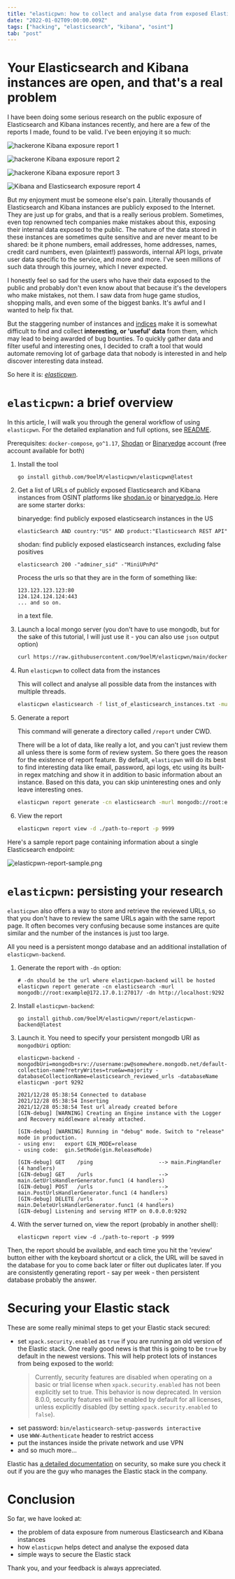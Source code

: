```yaml
---
title: "elasticpwn: how to collect and analyse data from exposed Elasticsearch and Kibana instances"
date: "2022-01-02T09:00:00.009Z"
tags: ["hacking", "elasticsearch", "kibana", "osint"]
tab: "post"
---
```


# Your Elasticsearch and Kibana instances are open, and that's a real problem

I have been doing some serious research on the public exposure of Elasticsearch and Kibana instances recently, and here are a few of the reports I made, found to be valid. I've been enjoying it so much:

![hackerone Kibana exposure report 1](./1.png)

![hackerone Kibana exposure report 2](./2.png)

![hackerone Kibana exposure report 3](./3.png)

![Kibana and Elasticsearch exposure report 4](./4.png)

But my enjoyment must be someone else's pain. Literally thousands of Elasticsearch and Kibana instances are publicly exposed to the Internet. They are just up for grabs, and that is a really serious problem. Sometimes, even top renowned tech companies make mistakes about this, exposing their internal data exposed to the public. The nature of the data stored in these instances are sometimes quite sensitive and are never meant to be shared: be it phone numbers, email addresses, home addresses, names, credit card numbers, even (plaintext!) passwords, internal API logs, private user data specific to the service, and more and more. I've seen millions of such data through this journey, which I never expected.

I honestly feel so sad for the users who have their data exposed to the public and probably don't even know about that because it's the developers who make mistakes, not them. I saw data from huge game studios, shopping malls, and even some of the biggest banks. It's awful and I wanted to help fix that.

But the staggering number of instances and [indices](https://www.elastic.co/blog/what-is-an-elasticsearch-index) make it is somewhat difficult to find and collect **interesting, or 'useful' data** from them, which may lead to being awarded of bug bounties. To quickly gather data and filter useful and interesting ones, I decided to craft a tool that would automate removing lot of garbage data that nobody is interested in and help discover interesting data instead.

So here it is: _[elasticpwn](https://github.com/9oelm/elasticpwn)_.

# `elasticpwn`: a brief overview
In this article, I will walk you through the general workflow of using `elasticpwn`. For the detailed explanation and full options, see [README](https://github.com/9oelm/elasticpwn).

Prerequisites: `docker-compose`, `go^1.17`, [Shodan](https://shodan.io) or [Binaryedge](https://binaryedge.io) account (free account available for both)

1. Install the tool
    ```
    go install github.com/9oelM/elasticpwn/elasticpwn@latest
    ```
1. Get a list of URLs of publicly exposed Elasticsearch and Kibana instances from OSINT platforms like [shodan.io](https://shodan.io) or [binaryedge.io](https://binaryedge.io). Here are some starter dorks:

    binaryedge: find publicly exposed elasticsearch instances in the US
    ```
    elasticSearch AND country:"US" AND product:"Elasticsearch REST API"
    ```

    shodan: find publicly exposed elasticsearch instances, excluding false positives
    ```
    elasticsearch 200 -"adminer_sid" -"MiniUPnPd"
    ```
    
    Process the urls so that they are in the form of something like:

    ```
    123.123.123.123:80
    124.124.124.124:443
    ... and so on.
    ```

    in a text file.
1. Launch a local mongo server (you don't have to use mongodb, but for the sake of this tutorial, I will just use it - you can also use `json` output option)

    ```bash
    curl https://raw.githubusercontent.com/9oelM/elasticpwn/main/docker-compose-mongo-only.yml -o docker-compose-mongo-only.yml && docker-compose -f docker-compose-mongo-only.yml up -d
    ```

1. Run `elasticpwn` to collect data from the instances

    This will collect and analyse all possible data from the instances with multiple threads.
    ```bash
    elasticpwn elasticsearch -f list_of_elasticsearch_instances.txt -murl mongodb://root:example@172.17.0.1:27017/ -of mongo -t 12
    ```

1. Generate a report
    
    This command will generate a directory called `/report` under CWD.
    
    There will be a lot of data, like really a lot, and you can't just review them all unless there is some form of review system. So there goes the reason for the existence of report feature. By default, `elasticpwn` will do its best to find interesting data like email, password, api logs, etc using its built-in regex matching and show it in addition to basic information about an instance. Based on this data, you can skip uninteresting ones and only leave interesting ones. 
    ```bash
    elasticpwn report generate -cn elasticsearch -murl mongodb://root:example@172.17.0.1:27017/
    ```

1. View the report

    ```bash
    elasticpwn report view -d ./path-to-report -p 9999
    ```

Here's a sample report page containing information about a single Elasticsearch endpoint:

![elasticpwn-report-sample.png](./elasticpwn-report-sample.png)

# `elasticpwn`: persisting your research

`elasticpwn` also offers a way to store and retrieve the reviewed URLs, so that you don't have to review the same URLs again with the same report page. It often becomes very confusing because some instances are quite similar and the number of the instances is just too large.

All you need is a persistent mongo database and an additional installation of `elasticpwn-backend`.

1. Generate the report with `-dn` option:

    ```
    # -dn should be the url where elasticpwn-backend will be hosted
    elasticpwn report generate -cn elasticsearch -murl mongodb://root:example@172.17.0.1:27017/ -dn http://localhost:9292
    ```

1. Install `elasticpwn-backend`:

    ```
    go install github.com/9oelM/elasticpwn/report/elasticpwn-backend@latest
    ```

1. Launch it. You need to specify your persistent mongodb URI as `mongodbUri` option:

    ```
    elasticpwn-backend -mongodbUri=mongodb+srv://username:pw@somewhere.mongodb.net/default-collection-name?retryWrites=true&w=majority -databaseCollectionName=elasticsearch_reviewed_urls -databaseName elasticpwn -port 9292

    2021/12/28 05:38:54 Connected to database
    2021/12/28 05:38:54 Inserting
    2021/12/28 05:38:54 Test url already created before
    [GIN-debug] [WARNING] Creating an Engine instance with the Logger and Recovery middleware already attached.

    [GIN-debug] [WARNING] Running in "debug" mode. Switch to "release" mode in production.
    - using env:   export GIN_MODE=release
    - using code:  gin.SetMode(gin.ReleaseMode)

    [GIN-debug] GET    /ping                     --> main.PingHandler (4 handlers)
    [GIN-debug] GET    /urls                     --> main.GetUrlsHandlerGenerator.func1 (4 handlers)
    [GIN-debug] POST   /urls                     --> main.PostUrlsHandlerGenerator.func1 (4 handlers)
    [GIN-debug] DELETE /urls                     --> main.DeleteUrlsHandlerGenerator.func1 (4 handlers)
    [GIN-debug] Listening and serving HTTP on 0.0.0.0:9292
    ```

1. With the server turned on, view the report (probably in another shell):

    ```
    elasticpwn report view -d ./path-to-report -p 9999
    ```

Then, the report should be available, and each time you hit the 'review' button either with the keyboard shortcut or a click, the URL will be saved in the database for you to come back later or filter out duplicates later. If you are consistently generating report - say per week - then persistent database probably the answer.

# Securing your Elastic stack

These are some really minimal steps to get your Elastic stack secured:
- set `xpack.security.enabled` as `true` if you are running an old version of the Elastic stack. One really good news is that this is going to be `true` by default in the newest versions. This will help protect lots of instances from being exposed to the world:
    > Currently, security features are disabled when operating on a basic or trial license when `xpack.security.enabled` has not been explicitly set to true. This behavior is now deprecated. In version 8.0.0, security features will be enabled by default for all licenses, unless explicitly disabled (by setting `xpack.security.enabled` to `false`).
- set password: `bin/elasticsearch-setup-passwords interactive`
- use `WWW-Authenticate` header to restrict access
- put the instances inside the private network and use VPN
- and so much more...

Elastic has [a detailed documentation](https://www.elastic.co/guide/en/elasticsearch/reference/current/secure-cluster.html) on security, so make sure you check it out if you are the guy who manages the Elastic stack in the company.

# Conclusion

So far, we have looked at:
- the problem of data exposure from numerous Elasticsearch and Kibana instances
- how `elasticpwn` helps detect and analyse the exposed data
- simple ways to secure the Elastic stack

Thank you, and your feedback is always appreciated.